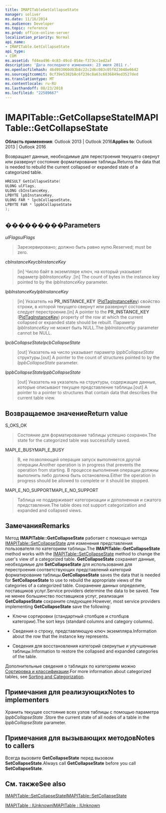 ```yaml
---
title: IMAPITableGetCollapseState
manager: soliver
ms.date: 11/16/2014
ms.audience: Developer
ms.topic: reference
ms.prod: office-online-server
localization_priority: Normal
api_name:
- IMAPITable.GetCollapseState
api_type:
- COM
ms.assetid: fd4ea496-4c83-49cd-854e-f373cc1ed2af
description: 'Дата последнего изменения: 23 июля 2011 г.'
ms.openlocfilehash: 46d993060d03b8c22c2d6c083c05f023648e6642
ms.sourcegitcommit: 0cf39e5382b8c6f236c8a63c6036849ed3527ded
ms.translationtype: MT
ms.contentlocale: ru-RU
ms.lasthandoff: 08/23/2018
ms.locfileid: "22589667"
---
```

# <a name="imapitablegetcollapsestate"></a><span data-ttu-id="5611f-103">IMAPITable::GetCollapseState</span><span class="sxs-lookup"><span data-stu-id="5611f-103">IMAPITable::GetCollapseState</span></span>

  
  
<span data-ttu-id="5611f-104">**Область применения**: Outlook 2013 | Outlook 2016</span><span class="sxs-lookup"><span data-stu-id="5611f-104">**Applies to**: Outlook 2013 | Outlook 2016</span></span> 
  
<span data-ttu-id="5611f-105">Возвращает данные, необходимые для перестроения текущего свернут или развернут состояние форматирование таблицы.</span><span class="sxs-lookup"><span data-stu-id="5611f-105">Returns the data that is needed to rebuild the current collapsed or expanded state of a categorized table.</span></span>
  
```cpp
HRESULT GetCollapseState(
ULONG ulFlags,
ULONG cbInstanceKey,
LPBYTE lpbInstanceKey,
ULONG FAR * lpcbCollapseState,
LPBYTE FAR * lppbCollapseState
);
```

## <a name="parameters"></a><span data-ttu-id="5611f-106">���������</span><span class="sxs-lookup"><span data-stu-id="5611f-106">Parameters</span></span>

 <span data-ttu-id="5611f-107">_ulFlags_</span><span class="sxs-lookup"><span data-stu-id="5611f-107">_ulFlags_</span></span>
  
> <span data-ttu-id="5611f-108">Зарезервировано; должно быть равно нулю.</span><span class="sxs-lookup"><span data-stu-id="5611f-108">Reserved; must be zero.</span></span>
    
 <span data-ttu-id="5611f-109">_cbInstanceKey_</span><span class="sxs-lookup"><span data-stu-id="5611f-109">_cbInstanceKey_</span></span>
  
> <span data-ttu-id="5611f-110">[in] Число байт в экземпляре ключ, на который указывает параметр _lpbInstanceKey_ .</span><span class="sxs-lookup"><span data-stu-id="5611f-110">[in] The count of bytes in the instance key pointed to by the  _lpbInstanceKey_ parameter.</span></span> 
    
 <span data-ttu-id="5611f-111">_lpbInstanceKey_</span><span class="sxs-lookup"><span data-stu-id="5611f-111">_lpbInstanceKey_</span></span>
  
> <span data-ttu-id="5611f-112">[in] Указатель на **PR_INSTANCE_KEY** ([PidTagInstanceKey](pidtaginstancekey-canonical-property.md)) свойство строки, в которой текущего свернут или развернут состояние следует перестроение.</span><span class="sxs-lookup"><span data-stu-id="5611f-112">[in] A pointer to the **PR_INSTANCE_KEY** ([PidTagInstanceKey](pidtaginstancekey-canonical-property.md)) property of the row at which the current collapsed or expanded state should be rebuilt.</span></span> <span data-ttu-id="5611f-113">Параметр _lpbInstanceKey_ не может быть NULL.</span><span class="sxs-lookup"><span data-stu-id="5611f-113">The  _lpbInstanceKey_ parameter cannot be NULL.</span></span> 
    
 <span data-ttu-id="5611f-114">_lpcbCollapseState_</span><span class="sxs-lookup"><span data-stu-id="5611f-114">_lpcbCollapseState_</span></span>
  
> <span data-ttu-id="5611f-115">[out] Указатель на число указывает параметр _lppbCollapseState_ структуры.</span><span class="sxs-lookup"><span data-stu-id="5611f-115">[out] A pointer to the count of structures pointed to by the  _lppbCollapseState_ parameter.</span></span> 
    
 <span data-ttu-id="5611f-116">_lppbCollapseState_</span><span class="sxs-lookup"><span data-stu-id="5611f-116">_lppbCollapseState_</span></span>
  
> <span data-ttu-id="5611f-117">[out] Указатель на указатель на структуры, содержащие данные, которые описывают текущее представление таблицы.</span><span class="sxs-lookup"><span data-stu-id="5611f-117">[out] A pointer to a pointer to structures that contain data that describes the current table view.</span></span>
    
## <a name="return-value"></a><span data-ttu-id="5611f-118">Возвращаемое значение</span><span class="sxs-lookup"><span data-stu-id="5611f-118">Return value</span></span>

<span data-ttu-id="5611f-119">S_OK</span><span class="sxs-lookup"><span data-stu-id="5611f-119">S_OK</span></span> 
  
> <span data-ttu-id="5611f-120">Состояние для форматирование таблицы успешно сохранен.</span><span class="sxs-lookup"><span data-stu-id="5611f-120">The state for the categorized table was successfully saved.</span></span>
    
<span data-ttu-id="5611f-121">MAPI_E_BUSY</span><span class="sxs-lookup"><span data-stu-id="5611f-121">MAPI_E_BUSY</span></span> 
  
> <span data-ttu-id="5611f-122">В, не позволяющей операция запуск выполняется другой операции.</span><span class="sxs-lookup"><span data-stu-id="5611f-122">Another operation is in progress that prevents the operation from starting.</span></span> <span data-ttu-id="5611f-123">В процессе выполнения операции должны выполнить либо должна быть остановлена.</span><span class="sxs-lookup"><span data-stu-id="5611f-123">Either the operation in progress should be allowed to complete or it should be stopped.</span></span>
    
<span data-ttu-id="5611f-124">MAPI_E_NO_SUPPORT</span><span class="sxs-lookup"><span data-stu-id="5611f-124">MAPI_E_NO_SUPPORT</span></span> 
  
> <span data-ttu-id="5611f-125">Таблица не поддерживает категоризации и дополненная и сжатого представления.</span><span class="sxs-lookup"><span data-stu-id="5611f-125">The table does not support categorization and expanded and collapsed views.</span></span>
    
## <a name="remarks"></a><span data-ttu-id="5611f-126">Замечания</span><span class="sxs-lookup"><span data-stu-id="5611f-126">Remarks</span></span>

<span data-ttu-id="5611f-127">Метод **IMAPITable::GetCollapseState** работает с помощью метода [IMAPITable::SetCollapseState](imapitable-setcollapsestate.md) для изменения представления пользователя по категориям таблицы.</span><span class="sxs-lookup"><span data-stu-id="5611f-127">The **IMAPITable::GetCollapseState** method works with the [IMAPITable::SetCollapseState](imapitable-setcollapsestate.md) method to change the user's view of a categorized table.</span></span> <span data-ttu-id="5611f-128">**GetCollapseState** сохраняет данные, необходимые для **SetCollapseState** для использования для перестроения соответствующих представлений категорий форматирование таблицы.</span><span class="sxs-lookup"><span data-stu-id="5611f-128">**GetCollapseState** saves the data that is needed for **SetCollapseState** to use to rebuild the appropriate views of the categories of a categorized table.</span></span> <span data-ttu-id="5611f-129">Сохранение данных определите, поставщиков услуг.</span><span class="sxs-lookup"><span data-stu-id="5611f-129">Service providers determine the data to be saved.</span></span> <span data-ttu-id="5611f-130">Тем не менее большинство поставщиков услуг, реализация **GetCollapseState** сохраните следующее:</span><span class="sxs-lookup"><span data-stu-id="5611f-130">However, most service providers implementing **GetCollapseState** save the following:</span></span> 
  
- <span data-ttu-id="5611f-131">Ключи сортировки (стандартный столбцов и столбцов категории).</span><span class="sxs-lookup"><span data-stu-id="5611f-131">The sort keys (standard columns and category columns).</span></span>
    
- <span data-ttu-id="5611f-132">Сведения о строку, представляющую ключ экземпляра.</span><span class="sxs-lookup"><span data-stu-id="5611f-132">Information about the row that the instance key represents.</span></span>
    
- <span data-ttu-id="5611f-133">Сведения для восстановления категорий свернутые и улучшенные таблицы.</span><span class="sxs-lookup"><span data-stu-id="5611f-133">Information to restore the collapsed and expanded categories of the table.</span></span>
    
<span data-ttu-id="5611f-134">Дополнительные сведения о таблицах по категориям можно [Сортировка и классификации](sorting-and-categorization.md).</span><span class="sxs-lookup"><span data-stu-id="5611f-134">For more information about categorized tables, see [Sorting and Categorization](sorting-and-categorization.md).</span></span>
  
## <a name="notes-to-implementers"></a><span data-ttu-id="5611f-135">Примечания для реализующих</span><span class="sxs-lookup"><span data-stu-id="5611f-135">Notes to implementers</span></span>

<span data-ttu-id="5611f-136">Хранить текущее состояние всех узлов таблицы с помощью параметра _lppbCollapseState_ .</span><span class="sxs-lookup"><span data-stu-id="5611f-136">Store the current state of all nodes of a table in the  _lppbCollapseState_ parameter.</span></span> 
  
## <a name="notes-to-callers"></a><span data-ttu-id="5611f-137">Примечания для вызывающих методов</span><span class="sxs-lookup"><span data-stu-id="5611f-137">Notes to callers</span></span>

<span data-ttu-id="5611f-138">Всегда вызовите **GetCollapseState** перед вызовом **SetCollapseState**.</span><span class="sxs-lookup"><span data-stu-id="5611f-138">Always call **GetCollapseState** before you call **SetCollapseState**.</span></span> 
  
## <a name="see-also"></a><span data-ttu-id="5611f-139">См. также</span><span class="sxs-lookup"><span data-stu-id="5611f-139">See also</span></span>



[<span data-ttu-id="5611f-140">IMAPITable::SetCollapseState</span><span class="sxs-lookup"><span data-stu-id="5611f-140">IMAPITable::SetCollapseState</span></span>](imapitable-setcollapsestate.md)
  
[<span data-ttu-id="5611f-141">IMAPITable : IUnknown</span><span class="sxs-lookup"><span data-stu-id="5611f-141">IMAPITable : IUnknown</span></span>](imapitableiunknown.md)

